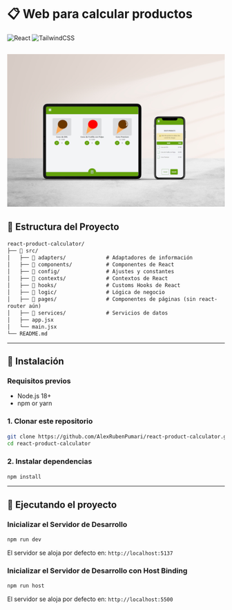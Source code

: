 # 📋 Web para calcular productos
![React](https://img.shields.io/badge/React-19.0.0-blue?style=for-the-badge&logo=react)
![TailwindCSS](https://img.shields.io/badge/TailwindCSS-3.4.17-38B2AC?style=for-the-badge&logo=tailwind-css&logoColor=white)

![Imagen del Proyecto](readme/img1.jpg)
---

## 📁 Estructura del Proyecto

```
react-product-calculator/
├── 📁 src/
│   ├── 📁 adapters/             # Adaptadores de información
│   ├── 📁 components/           # Componentes de React
│   ├── 📁 config/               # Ajustes y constantes
│   ├── 📁 contexts/             # Contextos de React
│   ├── 📁 hooks/                # Customs Hooks de React
│   ├── 📁 logic/                # Lógica de negocio
│   ├── 📁 pages/                # Componentes de páginas (sin react-router aún)
│   ├── 📁 services/             # Servicios de datos
│   ├── app.jsx 
│   └── main.jsx 
└── README.md
```

---

## 🚀 Instalación

### Requisitos previos
- Node.js 18+ 
- npm or yarn

### 1. Clonar este repositorio
```bash
git clone https://github.com/AlexRubenPumari/react-product-calculator.git
cd react-product-calculator
```

### 2. Instalar dependencias
```bash
npm install
```

---

## 🚀 Ejecutando el proyecto

### Inicializar el Servidor de Desarrollo
```bash
npm run dev
```
El servidor se aloja por defecto en: `http://localhost:5137`

### Inicializar el Servidor de Desarrollo con Host Binding
```bash
npm run host
```
El servidor se aloja por defecto en: `http://localhost:5500`
